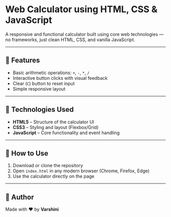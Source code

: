 # Web Calculator using HTML, CSS & JavaScript

A responsive and functional calculator built using core web technologies — no frameworks, just clean HTML, CSS, and vanilla JavaScript.

---

## 🌟 Features

- Basic arithmetic operations: `+`, `-`, `*`, `/`
- Interactive button clicks with visual feedback
- Clear (`C`) button to reset input
- Simple responsive layout

---

## 🔧 Technologies Used

- **HTML5** – Structure of the calculator UI
- **CSS3** – Styling and layout (Flexbox/Grid)
- **JavaScript** – Core functionality and event handling

---

## 📁 How to Use

1. Download or clone the repository
2. Open `index.html` in any modern browser (Chrome, Firefox, Edge)
3. Use the calculator directly on the page

---

## 🙌 Author

Made with ❤️ by **Varshini**
